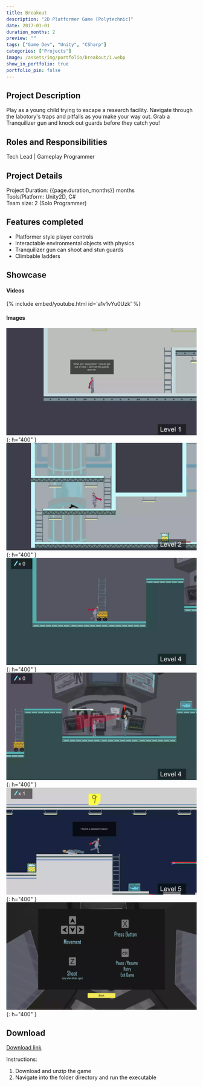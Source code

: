 ```yaml
---
title: Breakout 
description: "2D Platformer Game [Polytechnic]"
date: 2017-01-01
duration_months: 2
preview: ""
tags: ["Game Dev", "Unity", "CSharp"]
categories: ["Projects"]
image: /assets/img/portfolio/breakout/1.webp
show_in_portfolio: true
portfolio_pin: false
---
```


## **Project Description**
Play as a young child trying to escape a research facility. Navigate through the labotory's traps and pitfalls as you make your way out. Grab a Tranquilizer gun and knock out guards before they catch you!

## **Roles and Responsibilities**
Tech Lead | Gameplay Programmer  

## **Project Details**
Project Duration: {{page.duration_months}} months  
Tools/Platform: Unity2D, C#  
Team size: 2 (Solo Programmer)  

## Features completed  
- Platformer style player controls
- Interactable environmental objects with physics
- Tranquilizer gun can shoot and stun guards
- Climbable ladders

## **Showcase**
#### Videos  
{% include embed/youtube.html id='a1v1vYu0Uzk' %}  

#### Images  
![](/assets/img/portfolio/breakout/3.webp){: h="400" }  
![](/assets/img/portfolio/breakout/4.webp){: h="400" }  
![](/assets/img/portfolio/breakout/6.webp){: h="400" }  
![](/assets/img/portfolio/breakout/7.webp){: h="400" }  
![](/assets/img/portfolio/breakout/8.webp){: h="400" }  
![](/assets/img/portfolio/breakout/2.webp){: h="400" }  

## **Download**
[Download link](https://drive.google.com/file/d/1Wkxu0xmqtEGXjgE4uIM6Dh7B_o-x0--r/view?usp=drive_link)  

 Instructions:
 1. Download and unzip the game
 2. Navigate into the folder directory and run the executable
